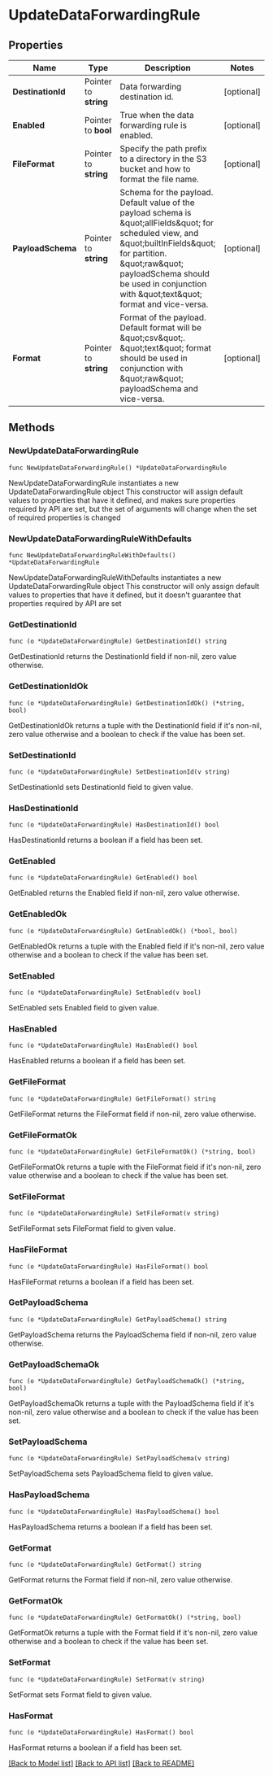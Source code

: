 # UpdateDataForwardingRule

## Properties

Name | Type | Description | Notes
------------ | ------------- | ------------- | -------------
**DestinationId** | Pointer to **string** | Data forwarding destination id. | [optional] 
**Enabled** | Pointer to **bool** | True when the data forwarding rule is enabled. | [optional] 
**FileFormat** | Pointer to **string** | Specify the path prefix to a directory in the S3 bucket and how to format the file name. | [optional] 
**PayloadSchema** | Pointer to **string** | Schema for the payload. Default value of the payload schema is \&quot;allFields\&quot; for scheduled view, and \&quot;builtInFields\&quot; for partition. \&quot;raw\&quot; payloadSchema should be used in conjunction with \&quot;text\&quot; format and vice-versa. | [optional] 
**Format** | Pointer to **string** | Format of the payload. Default format will be \&quot;csv\&quot;. \&quot;text\&quot; format should be used in conjunction with \&quot;raw\&quot; payloadSchema and vice-versa. | [optional] 

## Methods

### NewUpdateDataForwardingRule

`func NewUpdateDataForwardingRule() *UpdateDataForwardingRule`

NewUpdateDataForwardingRule instantiates a new UpdateDataForwardingRule object
This constructor will assign default values to properties that have it defined,
and makes sure properties required by API are set, but the set of arguments
will change when the set of required properties is changed

### NewUpdateDataForwardingRuleWithDefaults

`func NewUpdateDataForwardingRuleWithDefaults() *UpdateDataForwardingRule`

NewUpdateDataForwardingRuleWithDefaults instantiates a new UpdateDataForwardingRule object
This constructor will only assign default values to properties that have it defined,
but it doesn't guarantee that properties required by API are set

### GetDestinationId

`func (o *UpdateDataForwardingRule) GetDestinationId() string`

GetDestinationId returns the DestinationId field if non-nil, zero value otherwise.

### GetDestinationIdOk

`func (o *UpdateDataForwardingRule) GetDestinationIdOk() (*string, bool)`

GetDestinationIdOk returns a tuple with the DestinationId field if it's non-nil, zero value otherwise
and a boolean to check if the value has been set.

### SetDestinationId

`func (o *UpdateDataForwardingRule) SetDestinationId(v string)`

SetDestinationId sets DestinationId field to given value.

### HasDestinationId

`func (o *UpdateDataForwardingRule) HasDestinationId() bool`

HasDestinationId returns a boolean if a field has been set.

### GetEnabled

`func (o *UpdateDataForwardingRule) GetEnabled() bool`

GetEnabled returns the Enabled field if non-nil, zero value otherwise.

### GetEnabledOk

`func (o *UpdateDataForwardingRule) GetEnabledOk() (*bool, bool)`

GetEnabledOk returns a tuple with the Enabled field if it's non-nil, zero value otherwise
and a boolean to check if the value has been set.

### SetEnabled

`func (o *UpdateDataForwardingRule) SetEnabled(v bool)`

SetEnabled sets Enabled field to given value.

### HasEnabled

`func (o *UpdateDataForwardingRule) HasEnabled() bool`

HasEnabled returns a boolean if a field has been set.

### GetFileFormat

`func (o *UpdateDataForwardingRule) GetFileFormat() string`

GetFileFormat returns the FileFormat field if non-nil, zero value otherwise.

### GetFileFormatOk

`func (o *UpdateDataForwardingRule) GetFileFormatOk() (*string, bool)`

GetFileFormatOk returns a tuple with the FileFormat field if it's non-nil, zero value otherwise
and a boolean to check if the value has been set.

### SetFileFormat

`func (o *UpdateDataForwardingRule) SetFileFormat(v string)`

SetFileFormat sets FileFormat field to given value.

### HasFileFormat

`func (o *UpdateDataForwardingRule) HasFileFormat() bool`

HasFileFormat returns a boolean if a field has been set.

### GetPayloadSchema

`func (o *UpdateDataForwardingRule) GetPayloadSchema() string`

GetPayloadSchema returns the PayloadSchema field if non-nil, zero value otherwise.

### GetPayloadSchemaOk

`func (o *UpdateDataForwardingRule) GetPayloadSchemaOk() (*string, bool)`

GetPayloadSchemaOk returns a tuple with the PayloadSchema field if it's non-nil, zero value otherwise
and a boolean to check if the value has been set.

### SetPayloadSchema

`func (o *UpdateDataForwardingRule) SetPayloadSchema(v string)`

SetPayloadSchema sets PayloadSchema field to given value.

### HasPayloadSchema

`func (o *UpdateDataForwardingRule) HasPayloadSchema() bool`

HasPayloadSchema returns a boolean if a field has been set.

### GetFormat

`func (o *UpdateDataForwardingRule) GetFormat() string`

GetFormat returns the Format field if non-nil, zero value otherwise.

### GetFormatOk

`func (o *UpdateDataForwardingRule) GetFormatOk() (*string, bool)`

GetFormatOk returns a tuple with the Format field if it's non-nil, zero value otherwise
and a boolean to check if the value has been set.

### SetFormat

`func (o *UpdateDataForwardingRule) SetFormat(v string)`

SetFormat sets Format field to given value.

### HasFormat

`func (o *UpdateDataForwardingRule) HasFormat() bool`

HasFormat returns a boolean if a field has been set.


[[Back to Model list]](../README.md#documentation-for-models) [[Back to API list]](../README.md#documentation-for-api-endpoints) [[Back to README]](../README.md)


